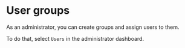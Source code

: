 # User groups

As an administrator, you can create groups and assign users to them.

To do that, select ```Users``` in the administrator dashboard.